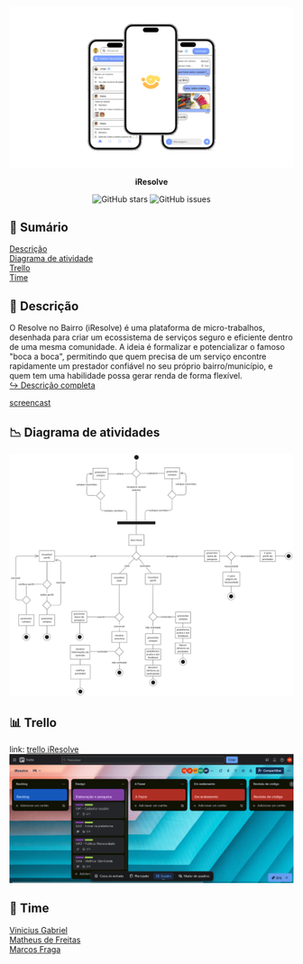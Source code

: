 <p align="center">
    <img src="iresolve_preview.png"/>
</p>

<p align="center"><b>iResolve</b></p>

<div align="center">

![GitHub stars](https://img.shields.io/github/stars/gitviini/iResolve)
![GitHub issues](https://img.shields.io/github/issues/gitviini/iResolve)

</div>

## :bookmark_tabs: Sumário
[Descrição](#bookmark-descrição) <br />
[Diagrama de atividade](#chart_with_downwards_trend-diagrama-de-atividades) <br />
[Trello](#bar_chart-trello) <br />
[Time](#busts_in_silhouette-time) <br />

## :bookmark: Descrição
O Resolve no Bairro (iResolve) é uma plataforma de micro-trabalhos, desenhada para criar um ecossistema de serviços seguro e eficiente dentro de uma mesma comunidade. A ideia é formalizar e potencializar o famoso "boca a boca", permitindo que quem precisa de um serviço encontre rapidamente um prestador confiável no seu próprio bairro/município, e quem tem uma habilidade possa gerar renda de forma flexível. <br />
[↪ Descrição completa](DESCRIPTION.md)

[screencast](https://drive.google.com/file/d/1Z96b5DC-VthR6tXtd6-uh1292Y8Sm98j/view?usp=sharing)

## :chart_with_downwards_trend: Diagrama de atividades
![Diagrama de atividades](./diagrama_de_atividades.png)

## :bar_chart: Trello
link: [trello iResolve](https://trello.com/invite/b/68d1d3b16aae0205c2c07d29/ATTIb0afe195adb4e00e5b0fb60bbca4226d9C51A98A/iresolve)
![Trello Project Image](./src/trello/image.png)

## :busts_in_silhouette: Time
[Vinicius Gabriel](https://github.com/gitviini/) <br />
[Matheus de Freitas](https://github.com/matheusprojects) <br />
[Marcos Fraga](https://github.com/MarcTony0) <br />
